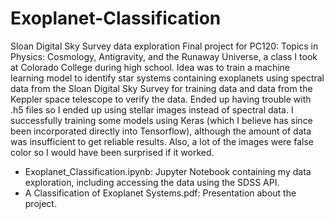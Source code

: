 # Exoplanet-Classification
Sloan Digital Sky Survey data exploration
Final project for PC120: Topics in Physics: Cosmology, Antigravity, and the Runaway Universe, a class I took at Colorado College during high school. Idea was to train a machine learning model to identify star systems containing exoplanets using spectral data from the Sloan Digital Sky Survey for training data and data from the Keppler space telescope to verify the data. Ended up having trouble with .h5 files so I ended up using stellar images instead of spectral data. I successfully training some models using Keras (which I believe has since been incorporated directly into Tensorflow), although the amount of data was insufficient to get reliable results. Also, a lot of the images were false color so I would have been surprised if it worked. 

* Exoplanet_Classification.ipynb: Jupyter Notebook containing my data exploration, including accessing the data using the SDSS API. 
* A Classification of Exoplanet Systems.pdf: Presentation about the project.
